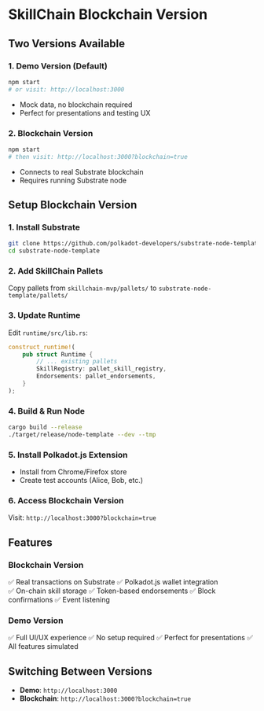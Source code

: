 # SkillChain Blockchain Version

## Two Versions Available

### 1. Demo Version (Default)
```bash
npm start
# or visit: http://localhost:3000
```
- Mock data, no blockchain required
- Perfect for presentations and testing UX

### 2. Blockchain Version
```bash
npm start
# then visit: http://localhost:3000?blockchain=true
```
- Connects to real Substrate blockchain
- Requires running Substrate node

## Setup Blockchain Version

### 1. Install Substrate
```bash
git clone https://github.com/polkadot-developers/substrate-node-template
cd substrate-node-template
```

### 2. Add SkillChain Pallets
Copy pallets from `skillchain-mvp/pallets/` to `substrate-node-template/pallets/`

### 3. Update Runtime
Edit `runtime/src/lib.rs`:
```rust
construct_runtime!(
    pub struct Runtime {
        // ... existing pallets
        SkillRegistry: pallet_skill_registry,
        Endorsements: pallet_endorsements,
    }
);
```

### 4. Build & Run Node
```bash
cargo build --release
./target/release/node-template --dev --tmp
```

### 5. Install Polkadot.js Extension
- Install from Chrome/Firefox store
- Create test accounts (Alice, Bob, etc.)

### 6. Access Blockchain Version
Visit: `http://localhost:3000?blockchain=true`

## Features

### Blockchain Version
✅ Real transactions on Substrate
✅ Polkadot.js wallet integration  
✅ On-chain skill storage
✅ Token-based endorsements
✅ Block confirmations
✅ Event listening

### Demo Version  
✅ Full UI/UX experience
✅ No setup required
✅ Perfect for presentations
✅ All features simulated

## Switching Between Versions
- **Demo**: `http://localhost:3000`
- **Blockchain**: `http://localhost:3000?blockchain=true`